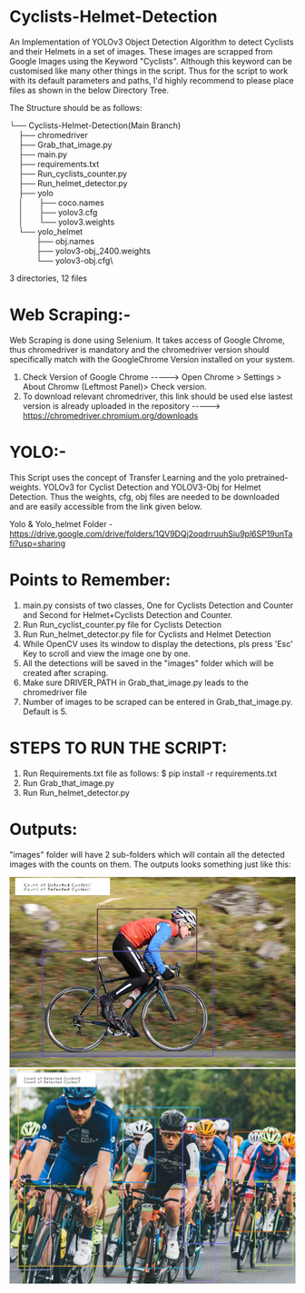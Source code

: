 # Cyclists-Helmet-Detection

An Implementation of YOLOv3 Object Detection Algorithm to detect Cyclists and their Helmets in a set of images.
These images are scrapped from Google Images using the Keyword "Cyclists". Although this keyword can be customised like many other things in the script.
Thus for the script to work with its default parameters and paths, I'd highly recommend to please place files as shown in the below Directory Tree. 

The Structure should be as follows:

└── Cyclists-Helmet-Detection(Main Branch)\
&nbsp;&nbsp;&nbsp;&nbsp;├── chromedriver\
&nbsp;&nbsp;&nbsp;&nbsp;├── Grab_that_image.py\
&nbsp;&nbsp;&nbsp;&nbsp;├── main.py\
&nbsp;&nbsp;&nbsp;&nbsp;├── requirements.txt\
&nbsp;&nbsp;&nbsp;&nbsp;├── Run_cyclists_counter.py\
&nbsp;&nbsp;&nbsp;&nbsp;├── Run_helmet_detector.py\
&nbsp;&nbsp;&nbsp;&nbsp;├── yolo\
&nbsp;&nbsp;&nbsp;&nbsp;│&nbsp;&nbsp;&nbsp;&nbsp;&nbsp;&nbsp;&nbsp;├── coco.names\
&nbsp;&nbsp;&nbsp;&nbsp;│&nbsp;&nbsp;&nbsp;&nbsp;&nbsp;&nbsp;&nbsp;├── yolov3.cfg\
&nbsp;&nbsp;&nbsp;&nbsp;│&nbsp;&nbsp;&nbsp;&nbsp;&nbsp;&nbsp;&nbsp;└── yolov3.weights\
&nbsp;&nbsp;&nbsp;&nbsp;└── yolo_helmet\
&nbsp;&nbsp;&nbsp;&nbsp;&nbsp;&nbsp;&nbsp;&nbsp;&nbsp;&nbsp;&nbsp;&nbsp;├── obj.names\
&nbsp;&nbsp;&nbsp;&nbsp;&nbsp;&nbsp;&nbsp;&nbsp;&nbsp;&nbsp;&nbsp;&nbsp;├── yolov3-obj_2400.weights\
&nbsp;&nbsp;&nbsp;&nbsp;&nbsp;&nbsp;&nbsp;&nbsp;&nbsp;&nbsp;&nbsp;&nbsp;└── yolov3-obj.cfg\
        
3 directories, 12 files

# Web Scraping:-
Web Scraping is done using Selenium. It takes access of Google Chrome, thus chromedriver is mandatory and the chromedriver version should specifically match with the GoogleChrome Version installed on your system.
1. Check Version of Google Chrome -----> Open Chrome > Settings > About Chromw (Leftmost Panel)> Check version.
2. To download relevant chromedriver, this link should be used else lastest version is already uploaded in the repository -----> https://chromedriver.chromium.org/downloads

# YOLO:-
This Script uses the concept of Transfer Learning and the yolo pretrained-weights.
YOLOv3 for Cyclist Detection and YOLOV3-Obj for Helmet Detection. Thus the weights, cfg, obj files are needed to be downloaded and are easily accessible from the link given below.

Yolo & Yolo_helmet Folder - https://drive.google.com/drive/folders/1QV9DQj2oqdrruuhSiu9pl6SP19unTafi?usp=sharing

# Points to Remember:
1. main.py consists of two classes, One for Cyclists Detection and Counter and Second for Helmet+Cyclists Detection and Counter. 
2. Run Run_cyclist_counter.py file for Cyclists Detection
3. Run Run_helmet_detector.py file for Cyclists and Helmet Detection
4. While OpenCV uses its window to display the detections, pls press 'Esc' Key to scroll and view the image one by one.
5. All the detections will be saved in the "images" folder which will be created after scraping.
6. Make sure DRIVER_PATH in Grab_that_image.py leads to the chromedriver file
7. Number of images to be scraped can be entered in Grab_that_image.py. Default is 5. 

# STEPS TO RUN THE SCRIPT:
1. Run Requirements.txt file as follows:
    $ pip install -r requirements.txt
2. Run Grab_that_image.py
3. Run Run_helmet_detector.py

# Outputs:
"images" folder will have 2 sub-folders which will contain all the detected images with the counts on them.
The outputs looks something just like this:

![alt text](https://github.com/CuFFaz/Cyclists-Helmet-Detection/blob/main/images/cyclist/f80b6ad9e4.jpg)
![alt text](https://github.com/CuFFaz/Cyclists-Helmet-Detection/blob/main/images/cyclist/a065255504.jpg)






